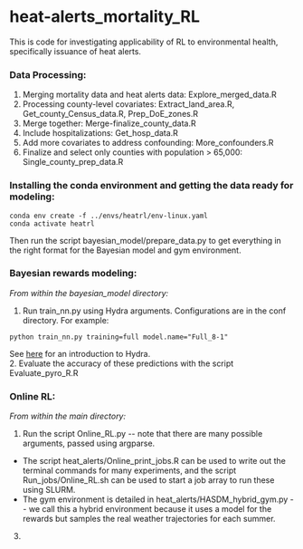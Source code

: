 # heat-alerts_mortality_RL

This is code for investigating applicability of RL to environmental health, specifically issuance of heat alerts.

### Data Processing:
1. Merging mortality data and heat alerts data: Explore_merged_data.R
2. Processing county-level covariates: Extract_land_area.R, Get_county_Census_data.R, Prep_DoE_zones.R
3. Merge together: Merge-finalize_county_data.R
4. Include hospitalizations: Get_hosp_data.R
5. Add more covariates to address confounding: More_confounders.R
6. Finalize and select only counties with population > 65,000: Single_county_prep_data.R

### Installing the conda environment and getting the data ready for modeling:
```
conda env create -f ../envs/heatrl/env-linux.yaml
conda activate heatrl
```
Then run the script bayesian_model/prepare_data.py to get everything in the right format for the Bayesian model and gym environment.

### Bayesian rewards modeling:
*From within the bayesian_model directory:*
1. Run train_nn.py using Hydra arguments. Configurations are in the conf directory. For example:
```
python train_nn.py training=full model.name="Full_8-1"
```
See [here](https://hydra.cc/docs/intro/) for an introduction to Hydra. <br>
2. Evaluate the accuracy of these predictions with the script Evaluate_pyro_R.R

### Online RL:
*From within the main directory:*
1. Run the script Online_RL.py -- note that there are many possible arguments, passed using argparse.
  * The script heat_alerts/Online_print_jobs.R can be used to write out the terminal commands for many experiments, and the script Run_jobs/Online_RL.sh can be used to start a job array to run these using SLURM.
  * The gym environment is detailed in heat_alerts/HASDM_hybrid_gym.py -- we call this a hybrid environment because it uses a model for the rewards but samples the real weather trajectories for each summer.
3. 
